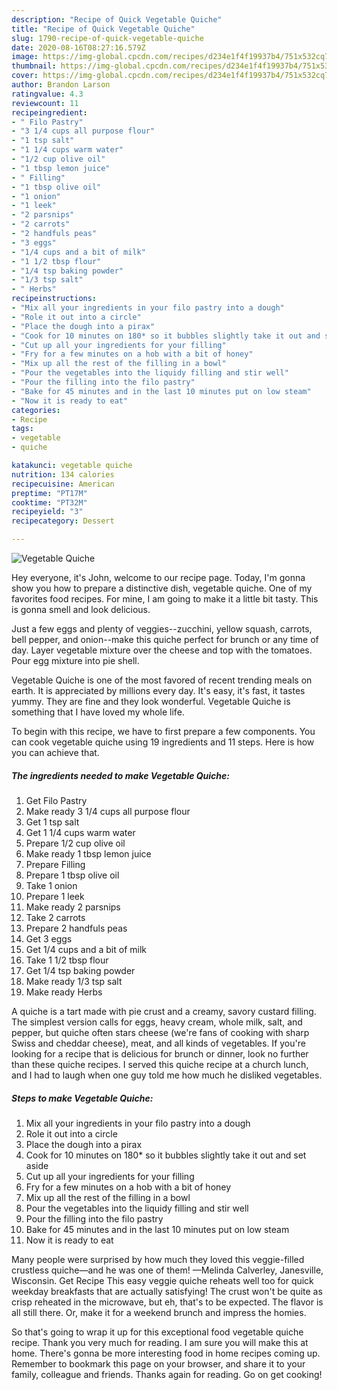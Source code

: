 ```yaml
---
description: "Recipe of Quick Vegetable Quiche"
title: "Recipe of Quick Vegetable Quiche"
slug: 1790-recipe-of-quick-vegetable-quiche
date: 2020-08-16T08:27:16.579Z
image: https://img-global.cpcdn.com/recipes/d234e1f4f19937b4/751x532cq70/vegetable-quiche-recipe-main-photo.jpg
thumbnail: https://img-global.cpcdn.com/recipes/d234e1f4f19937b4/751x532cq70/vegetable-quiche-recipe-main-photo.jpg
cover: https://img-global.cpcdn.com/recipes/d234e1f4f19937b4/751x532cq70/vegetable-quiche-recipe-main-photo.jpg
author: Brandon Larson
ratingvalue: 4.3
reviewcount: 11
recipeingredient:
- " Filo Pastry"
- "3 1/4 cups all purpose flour"
- "1 tsp salt"
- "1 1/4 cups warm water"
- "1/2 cup olive oil"
- "1 tbsp lemon juice"
- " Filling"
- "1 tbsp olive oil"
- "1 onion"
- "1 leek"
- "2 parsnips"
- "2 carrots"
- "2 handfuls peas"
- "3 eggs"
- "1/4 cups and a bit of milk"
- "1 1/2 tbsp flour"
- "1/4 tsp baking powder"
- "1/3 tsp salt"
- " Herbs"
recipeinstructions:
- "Mix all your ingredients in your filo pastry into a dough"
- "Role it out into a circle"
- "Place the dough into a pirax"
- "Cook for 10 minutes on 180* so it bubbles slightly take it out and set aside"
- "Cut up all your ingredients for your filling"
- "Fry for a few minutes on a hob with a bit of honey"
- "Mix up all the rest of the filling in a bowl"
- "Pour the vegetables into the liquidy filling and stir well"
- "Pour the filling into the filo pastry"
- "Bake for 45 minutes and in the last 10 minutes put on low steam"
- "Now it is ready to eat"
categories:
- Recipe
tags:
- vegetable
- quiche

katakunci: vegetable quiche 
nutrition: 134 calories
recipecuisine: American
preptime: "PT17M"
cooktime: "PT32M"
recipeyield: "3"
recipecategory: Dessert

---
```



![Vegetable Quiche](https://img-global.cpcdn.com/recipes/d234e1f4f19937b4/751x532cq70/vegetable-quiche-recipe-main-photo.jpg)

Hey everyone, it's John, welcome to our recipe page. Today, I'm gonna show you how to prepare a distinctive dish, vegetable quiche. One of my favorites food recipes. For mine, I am going to make it a little bit tasty. This is gonna smell and look delicious.

Just a few eggs and plenty of veggies--zucchini, yellow squash, carrots, bell pepper, and onion--make this quiche perfect for brunch or any time of day. Layer vegetable mixture over the cheese and top with the tomatoes. Pour egg mixture into pie shell.

Vegetable Quiche is one of the most favored of recent trending meals on earth. It is appreciated by millions every day. It's easy, it's fast, it tastes yummy. They are fine and they look wonderful. Vegetable Quiche is something that I have loved my whole life.


To begin with this recipe, we have to first prepare a few components. You can cook vegetable quiche using 19 ingredients and 11 steps. Here is how you can achieve that.

<!--inarticleads1-->

##### The ingredients needed to make Vegetable Quiche:

1. Get  Filo Pastry
1. Make ready 3 1/4 cups all purpose flour
1. Get 1 tsp salt
1. Get 1 1/4 cups warm water
1. Prepare 1/2 cup olive oil
1. Make ready 1 tbsp lemon juice
1. Prepare  Filling
1. Prepare 1 tbsp olive oil
1. Take 1 onion
1. Prepare 1 leek
1. Make ready 2 parsnips
1. Take 2 carrots
1. Prepare 2 handfuls peas
1. Get 3 eggs
1. Get 1/4 cups and a bit of milk
1. Take 1 1/2 tbsp flour
1. Get 1/4 tsp baking powder
1. Make ready 1/3 tsp salt
1. Make ready  Herbs


A quiche is a tart made with pie crust and a creamy, savory custard filling. The simplest version calls for eggs, heavy cream, whole milk, salt, and pepper, but quiche often stars cheese (we&#39;re fans of cooking with sharp Swiss and cheddar cheese), meat, and all kinds of vegetables. If you&#39;re looking for a recipe that is delicious for brunch or dinner, look no further than these quiche recipes. I served this quiche recipe at a church lunch, and I had to laugh when one guy told me how much he disliked vegetables. 

<!--inarticleads2-->

##### Steps to make Vegetable Quiche:

1. Mix all your ingredients in your filo pastry into a dough
1. Role it out into a circle
1. Place the dough into a pirax
1. Cook for 10 minutes on 180* so it bubbles slightly take it out and set aside
1. Cut up all your ingredients for your filling
1. Fry for a few minutes on a hob with a bit of honey
1. Mix up all the rest of the filling in a bowl
1. Pour the vegetables into the liquidy filling and stir well
1. Pour the filling into the filo pastry
1. Bake for 45 minutes and in the last 10 minutes put on low steam
1. Now it is ready to eat


Many people were surprised by how much they loved this veggie-filled crustless quiche—and he was one of them! —Melinda Calverley, Janesville, Wisconsin. Get Recipe This easy veggie quiche reheats well too for quick weekday breakfasts that are actually satisfying! The crust won&#39;t be quite as crisp reheated in the microwave, but eh, that&#39;s to be expected. The flavor is all still there. Or, make it for a weekend brunch and impress the homies. 

So that's going to wrap it up for this exceptional food vegetable quiche recipe. Thank you very much for reading. I am sure you will make this at home. There's gonna be more interesting food in home recipes coming up. Remember to bookmark this page on your browser, and share it to your family, colleague and friends. Thanks again for reading. Go on get cooking!
